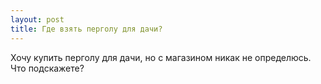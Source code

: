 ```yaml
---
layout: post 
title: Где взять перголу для дачи? 
--- 
```

Хочу купить перголу для дачи, но с магазином никак не определюсь. Что подскажете?
